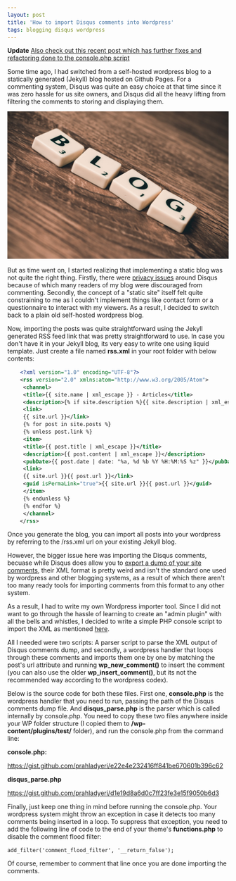 ```yaml
---
layout: post
title: 'How to import Disqus comments into Wordpress'
tags: blogging disqus wordpress
---
```


**Update** [Also check out this recent post which has further fixes and refactoring done to the console.php script](/blog/2020/03/comments-migration-from-disqus-to-wordpress.html)

Some time ago, I had switched from a self-hosted wordpress blog to a statically generated (Jekyll) blog hosted on Github Pages. For a commenting system, Disqus was quite an easy choice at that time since it was zero hassle for us site owners, and Disqus did all the heavy lifting from filtering the comments to storing and displaying them.<!--more-->

![Blog](/uploads/2017/09/pexels-photo-262508.jpeg)

But as time went on, I started realizing that implementing a static blog was not quite the right thing. Firstly, there were [privacy issues](https://en.wikipedia.org/wiki/Disqus#Criticism_and_privacy_concerns) around Disqus because of which many readers of my blog were discouraged from commenting. Secondly, the concept of a "static site" itself felt quite constraining to me as I couldn't implement things like contact form or a questionnaire to interact with my viewers. As a result, I decided to switch back to a plain old self-hosted wordpress blog.

Now, importing the posts was quite straightforward using the Jekyll generated RSS feed link that was pretty straightforward to use. In case you don't have it in your Jekyll blog, its very easy to write one using liquid template. Just create a file named **rss.xml** in your root folder with below contents:

```xml
    <?xml version="1.0" encoding="UTF-8"?>
    <rss version="2.0" xmlns:atom="http://www.w3.org/2005/Atom">
     <channel>
     <title>{{ site.name | xml_escape }} - Articles</title>
     <description>{% if site.description %}{{ site.description | xml_escape }}{% endif %}</description>
     <link>
     {{ site.url }}</link>
     {% for post in site.posts %}
     {% unless post.link %}
     <item>
     <title>{{ post.title | xml_escape }}</title>
     <description>{{ post.content | xml_escape }}</description>
     <pubDate>{{ post.date | date: "%a, %d %b %Y %H:%M:%S %z" }}</pubDate>
     <link>
     {{ site.url }}{{ post.url }}</link>
     <guid isPermaLink="true">{{ site.url }}{{ post.url }}</guid>
     </item>
     {% endunless %}
     {% endfor %}
     </channel>
    </rss>
```

Once you generate the blog, you can import all posts into your wordpress by referring to the /rss.xml url on your existing Jekyll blog.

However, the bigger issue here was importing the Disqus comments, becuase while Disqus does allow you to [export a dump of your site comments](https://help.disqus.com/customer/portal/articles/472149-comments-export), their XML format is pretty weird and isn't the standard one used by wordpress and other blogging systems, as a result of which there aren't too many ready tools for importing comments from this format to any other system.

As a result, I had to write my own Wordpress importer tool. Since I did not want to go through the hassle of learning to create an "admin plugin" with all the bells and whistles, I decided to write a simple PHP console script to import the XML as mentioned [here](https://wordpress.stackexchange.com/a/76466/52396).

All I needed were two scripts: A parser script to parse the XML output of Disqus comments dump, and secondly, a wordpress handler that loops through these comments and imports them one by one by matching the post's url attribute and running **wp\_new\_comment()** to insert the comment (you can also use the older **wp\_insert\_comment()**, but its not the recommended way according to the wordpress codex).

Below is the source code for both these files. First one, **console.php** is the wordpress handler that you need to run, passing the path of the Disqus comments dump file. And **disqus\_parse.php** is the parser which is called internally by console.php. You need to copy these two files anywhere inside your WP folder structure (I copied them to **/wp-content/plugins/test/** folder), and run the console.php from the command line:

**console.php:**

<https://gist.github.com/prahladyeri/e22e4e232416ff841be670601b396c62>

**disqus_parse.php**

<https://gist.github.com/prahladyeri/d1e19d8a6d0c7ff23fe3e15f9050b6d3>

Finally, just keep one thing in mind before running the console.php. Your wordpress system might throw an exception in case it detects too many comments being inserted in a loop. To suppress that exception, you need to add the following line of code to the end of your theme's **functions.php** to disable the comment flood filter:

```
add_filter('comment_flood_filter', '__return_false');
```

Of course, remember to comment that line once you are done importing the comments.
